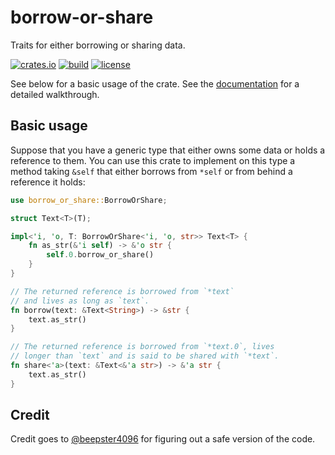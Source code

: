 # borrow-or-share

Traits for either borrowing or sharing data.

[![crates.io](https://img.shields.io/crates/v/borrow-or-share.svg)](https://crates.io/crates/borrow-or-share)
[![build](https://img.shields.io/github/actions/workflow/status/yescallop/borrow-or-share/ci.yml
)](https://github.com/yescallop/borrow-or-share/actions/workflows/ci.yml)
[![license](https://img.shields.io/crates/l/borrow-or-share)](/LICENSE)

See below for a basic usage of the crate.
See the [documentation](https://docs.rs/borrow-or-share) for a detailed walkthrough.

## Basic usage

Suppose that you have a generic type that either owns some data or holds a reference to them.
You can use this crate to implement on this type a method taking `&self` that either borrows from `*self`
or from behind a reference it holds:

```rust
use borrow_or_share::BorrowOrShare;

struct Text<T>(T);

impl<'i, 'o, T: BorrowOrShare<'i, 'o, str>> Text<T> {
    fn as_str(&'i self) -> &'o str {
        self.0.borrow_or_share()
    }
}

// The returned reference is borrowed from `*text`
// and lives as long as `text`.
fn borrow(text: &Text<String>) -> &str {
    text.as_str()
}

// The returned reference is borrowed from `*text.0`, lives
// longer than `text` and is said to be shared with `*text`.
fn share<'a>(text: &Text<&'a str>) -> &'a str {
    text.as_str()
}
```

## Credit

Credit goes to [@beepster4096](https://github.com/beepster4096) for figuring out a safe version of the code.
